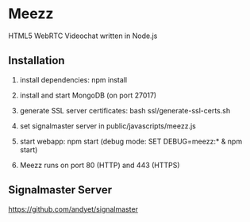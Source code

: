 # Meezz
HTML5 WebRTC Videochat written in Node.js

## Installation

1) install dependencies: npm install

2) install and start MongoDB (on port 27017)

3) generate SSL server certificates: bash ssl/generate-ssl-certs.sh

4) set signalmaster server in public/javascripts/meezz.js

5) start webapp: npm start (debug mode: SET DEBUG=meezz:* & npm start)

6) Meezz runs on port 80 (HTTP) and 443 (HTTPS)

## Signalmaster Server

https://github.com/andyet/signalmaster